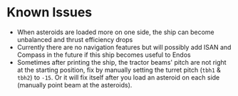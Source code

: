 # Known Issues

- When asteroids are loaded more on one side, the ship can become unbalanced and thrust efficiency drops
- Currently there are no navigation features but will possibly add ISAN and Compass in the future if this ship becomes useful to Endos
- Sometimes after printing the ship, the tractor beams' pitch are not right at the starting position, fix by manually setting the turret pitch (`tbh1` & `tbh2`) to `-15`. Or it will fix itself after you load an asteroid on each side (manually point beam at the asteroids).
